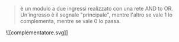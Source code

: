 >è un modulo a due ingressi realizzato con una rete AND to OR. Un'ingresso è il segnale "principale", mentre l'altro se vale 1 lo complementa, mentre se vale 0 lo passa.

![[complementatore.svg]]